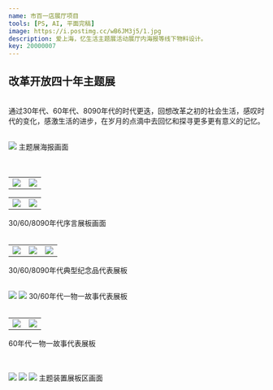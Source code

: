 ```yaml
---
name: 市百一店展厅项目
tools: [PS, AI, 平面完稿]
image: https://i.postimg.cc/wB6JM3j5/1.jpg
description: 爱上海，忆生活主题展活动展厅内海报等线下物料设计。
key: 20000007
---
```


## 改革开放四十年主题展
<br />
通过30年代、60年代、8090年代的时代更迭，回想改革之初的社会生活，感叹时代的变化，感激生活的进步，在岁月的点滴中去回忆和探寻更多更有意义的记忆。
<br />
<br />

![](https://i.postimg.cc/BvQgymHG/2950x3095mm-02.jpg)
主题展海报画面
<br />
<br />
<br />

<table>
<tr>
<td><center><img src="https://i.postimg.cc/1t8KR4vC/2420x3300mm-20mm-02.jpg"></center></td>
<td><center><img src="https://i.postimg.cc/pdmZRqXb/30-2420x3300mm-20mm-02.jpg"></center></td>
</tr>
</table>

<table>
<tr>
<td><center><img src="https://i.postimg.cc/wvMm5PJ7/60-850x950mm-20mm-02.jpg"></center></td>
<td><center><img src="https://i.postimg.cc/pXzqnhR3/8090-1300x1350mm-20mm-40mm-02.jpg"></center></td>
</tr>
</table>  
30/60/8090年代序言展板画面  
<br />
<br />

<table>
<tr>
<td><center><img src="https://i.postimg.cc/4yhHq9WG/30-1200x2200mm-1300x2200mm-30mm-03.jpg"></center></td>
<td><center><img src="https://i.postimg.cc/8sQfSzY6/60-1200x2000mm-1300x2000mm-30mm-03.jpg"></center></td>
<td><center><img src="https://i.postimg.cc/nV63zYbv/8090-1200x2200mm-1300x2200mm-30mm-03.jpg"></center></td>
</tr>
</table>
30/60/8090年代典型纪念品代表展板
<br />
<br /> 

![](https://i.postimg.cc/VkGRx3wW/30-100-X100mm.jpg)
![](https://i.postimg.cc/sgDm03k2/60-400x400mm-10mm-12.jpg)
30/60年代一物一故事代表展板
<br />
<br />

<table>
<tr>
<td><center><img src="https://i.postimg.cc/43Bc9ZYD/60-100mm-X100mm-02.jpg"></center></td>
<td><center><img src="https://i.postimg.cc/NMnrd47b/60-600mm-X250mm-02.jpg"></center></td>
</tr>
</table>  
60年代一物一故事代表展板
<br />
<br />
<br />

![](https://i.postimg.cc/sgzKPj2x/4200x1660mm-50mm-20mm-02.jpg)
![](https://i.postimg.cc/vmqzd5tx/1000x2200mm-20mm-05.jpg)
![](https://i.postimg.cc/T3c0Czy9/1000x3300mm-20mm-06.jpg)
主题装置展板区画面
<br />
<br />